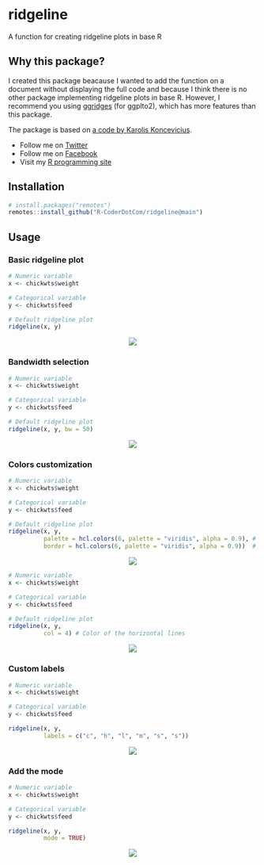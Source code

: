 # ridgeline
A function for creating ridgeline plots in base R

## Why this package?

I created this package beacause I wanted to add the function on a document without displaying the full code and because I think there is no other package implementing ridgeline plots in base R. However, I recommend you using [ggridges](https://cran.r-project.org/web/packages/ggridges/) (for ggplto2), which has more features than this package.

The package is based on [a code by Karolis Koncevicius](http://karolis.koncevicius.lt/posts/r_base_plotting_without_wrappers/).


+ Follow me on [Twitter](https://twitter.com/RCoderWeb)
+ Follow me on [Facebook](https://www.facebook.com/RCODERweb)
+ Visit my [R programming site](https://r-coder.com/)

## Installation

```r
# install.packages("remotes")
remotes::install_github("R-CoderDotCom/ridgeline@main")
```

## Usage

### Basic ridgeline plot
```r
# Numeric variable
x <- chickwts$weight

# Categorical variable
y <- chickwts$feed

# Default ridgeline plot
ridgeline(x, y)
```

<p align="center">
 <img src="https://user-images.githubusercontent.com/67192157/106154522-fb500b80-617f-11eb-87ea-dd0e6c67e7e8.png">
</p>

### Bandwidth selection
```r
# Numeric variable
x <- chickwts$weight

# Categorical variable
y <- chickwts$feed

# Default ridgeline plot
ridgeline(x, y, bw = 50)
```

<p align="center">
 <img src="https://user-images.githubusercontent.com/67192157/106157056-9649e500-6182-11eb-9578-deb3d6f426c2.png">
</p>



### Colors customization

```r
# Numeric variable
x <- chickwts$weight

# Categorical variable
y <- chickwts$feed

# Default ridgeline plot
ridgeline(x, y,
          palette = hcl.colors(6, palette = "viridis", alpha = 0.9), # Colors of the areas
          border = hcl.colors(6, palette = "viridis", alpha = 0.9))  # Border colors for the areas
```

<p align="center">
 <img src="https://user-images.githubusercontent.com/67192157/106155408-f17ad800-6180-11eb-86dd-f014000a10fb.png">
</p>

```r
# Numeric variable
x <- chickwts$weight

# Categorical variable
y <- chickwts$feed

# Default ridgeline plot
ridgeline(x, y,
          col = 4) # Color of the horizontal lines
```

<p align="center">
 <img src="https://user-images.githubusercontent.com/67192157/106155704-40287200-6181-11eb-832b-c81a093681c2.png">
</p>



### Custom labels

```r
# Numeric variable
x <- chickwts$weight

# Categorical variable
y <- chickwts$feed

ridgeline(x, y,
          labels = c("c", "h", "l", "m", "s", "s"))
```

<p align="center">
 <img src="https://user-images.githubusercontent.com/67192157/106156908-669add00-6182-11eb-92e0-c15bc51616bb.png">
</p>

### Add the mode

```r
# Numeric variable
x <- chickwts$weight

# Categorical variable
y <- chickwts$feed

ridgeline(x, y,
          mode = TRUE)
```

<p align="center">
 <img src="https://user-images.githubusercontent.com/67192157/106157163-b5487700-6182-11eb-96f4-46532612930d.png">
</p>


